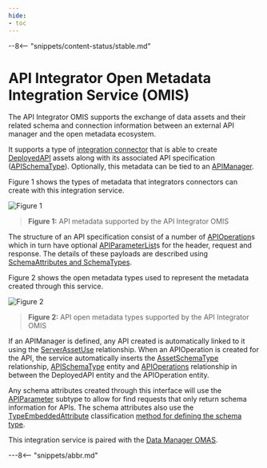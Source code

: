 ```yaml
---
hide:
- toc
---
```


<!-- SPDX-License-Identifier: CC-BY-4.0 -->
<!-- Copyright Contributors to the Egeria project. -->

--8<-- "snippets/content-status/stable.md"

# API Integrator Open Metadata Integration Service (OMIS)

The API Integrator OMIS supports the exchange of data assets and their related schema and
connection information between an external API manager
and the open metadata ecosystem.

It supports a type of [integration connector](/concepts/integration-connector)
that is able to create [DeployedAPI](/types/2/0212-Deployed-APIs)
assets along with its associated API specification ([APISchemaType](/types/5/0536-API-Schemas)).
Optionally, this metadata can be tied to an [APIManager](/types/0/0050-Applications-and-Processes).

Figure 1 shows the types of metadata that integrators connectors can create with this integration service.

![Figure 1](/services/omas/data-manager/api-model.svg)
> **Figure 1:** API metadata supported by the API Integrator OMIS 

The structure of an API specification consist of a number of 
[APIOperation](/types/5/0536-API-Schemas)s
which in turn have optional
[APIParameterList](/types/5/0536-API-Schemas)s
for the header, request and response.
The details of these payloads are described using
[SchemaAttributes and SchemaTypes](/concepts/schema).

Figure 2 shows the open metadata types used to represent the metadata created through this service.

![Figure 2](/services/omas/data-manager/api-open-metadata-types.svg)
> **Figure 2:** API open metadata types supported by the API Integrator OMIS 

If an APIManager is defined, any API created is automatically linked to it using the
[ServerAssetUse](/types/0/0045-Servers-and-Assets)
relationship.
When an APIOperation is created for the API,
the service automatically inserts the
[AssetSchemaType](/types/5/0503-Asset-Schema) relationship,
[APISchemaType](/types/5/0536-API-Schemas) entity and
[APIOperations](/types/5/0536-API-Schemas) relationship
in between the DeployedAPI entity and the APIOperation entity.

Any schema attributes created through this interface will use the
[APIParameter](/types/5/0536-API-Schemas) subtype
to allow for find requests that only return schema information for APIs.  The schema attributes also use
the [TypeEmbeddedAttribute](/types/5/0505-Schema-Attributes)
classification [method for defining the schema type](/concepts/schema).


This integration service is paired with the [Data Manager OMAS](/services/omas/data-manager/overview).

---8<-- "snippets/abbr.md"